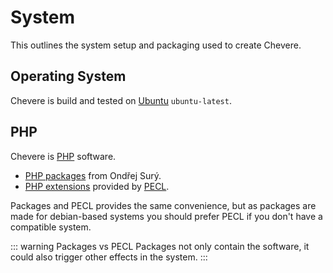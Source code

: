 # System

This outlines the system setup and packaging used to create Chevere.

## Operating System

Chevere is build and tested on [Ubuntu](https://ubuntu.com/) `ubuntu-latest`.

## PHP

Chevere is [PHP](https://php.net/) software.

* [PHP packages](https://deb.sury.org/) from Ondřej Surý.
* [PHP extensions](https://www.php.net/manual/en/extensions.membership.php) provided by [PECL](https://pecl.php.net/).

Packages and PECL provides the same convenience, but as packages are made for debian-based systems you should prefer PECL if you don't have a compatible system.

::: warning Packages vs PECL
Packages not only contain the software, it could also trigger other effects in the system.
:::
